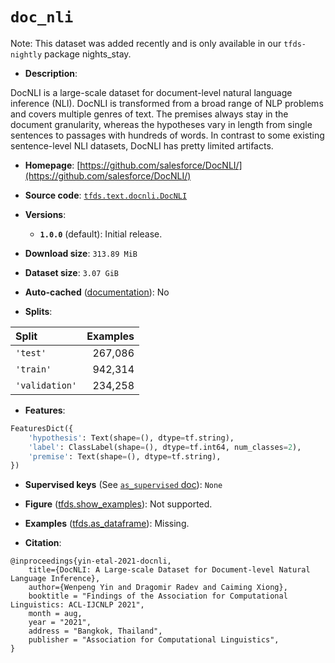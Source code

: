 <div itemscope itemtype="http://schema.org/Dataset">
  <div itemscope itemprop="includedInDataCatalog" itemtype="http://schema.org/DataCatalog">
    <meta itemprop="name" content="TensorFlow Datasets" />
  </div>
  <meta itemprop="name" content="doc_nli" />
  <meta itemprop="description" content="DocNLI is a large-scale dataset for document-level natural language inference&#10;(NLI). DocNLI is transformed from a broad range of NLP problems and covers&#10;multiple genres of text. The premises always stay in the document granularity,&#10;whereas the hypotheses vary in length from single sentences to passages with&#10;hundreds of words. In contrast to some existing sentence-level NLI datasets,&#10;DocNLI has pretty limited artifacts.&#10;&#10;To use this dataset:&#10;&#10;```python&#10;import tensorflow_datasets as tfds&#10;&#10;ds = tfds.load(&#x27;doc_nli&#x27;, split=&#x27;train&#x27;)&#10;for ex in ds.take(4):&#10;  print(ex)&#10;```&#10;&#10;See [the guide](https://www.tensorflow.org/datasets/overview) for more&#10;informations on [tensorflow_datasets](https://www.tensorflow.org/datasets).&#10;&#10;" />
  <meta itemprop="url" content="https://www.tensorflow.org/datasets/catalog/doc_nli" />
  <meta itemprop="sameAs" content="https://github.com/salesforce/DocNLI/" />
  <meta itemprop="citation" content="@inproceedings{yin-etal-2021-docnli,&#10;    title={DocNLI: A Large-scale Dataset for Document-level Natural Language Inference},&#10;    author={Wenpeng Yin and Dragomir Radev and Caiming Xiong},&#10;    booktitle = &quot;Findings of the Association for Computational Linguistics: ACL-IJCNLP 2021&quot;,&#10;    month = aug,&#10;    year = &quot;2021&quot;,&#10;    address = &quot;Bangkok, Thailand&quot;,&#10;    publisher = &quot;Association for Computational Linguistics&quot;,&#10;}" />
</div>

# `doc_nli`


Note: This dataset was added recently and is only available in our
`tfds-nightly` package
<span class="material-icons" title="Available only in the tfds-nightly package">nights_stay</span>.

*   **Description**:

DocNLI is a large-scale dataset for document-level natural language inference
(NLI). DocNLI is transformed from a broad range of NLP problems and covers
multiple genres of text. The premises always stay in the document granularity,
whereas the hypotheses vary in length from single sentences to passages with
hundreds of words. In contrast to some existing sentence-level NLI datasets,
DocNLI has pretty limited artifacts.

*   **Homepage**:
    [https://github.com/salesforce/DocNLI/](https://github.com/salesforce/DocNLI/)

*   **Source code**:
    [`tfds.text.docnli.DocNLI`](https://github.com/tensorflow/datasets/tree/master/tensorflow_datasets/text/docnli/docnli.py)

*   **Versions**:

    *   **`1.0.0`** (default): Initial release.

*   **Download size**: `313.89 MiB`

*   **Dataset size**: `3.07 GiB`

*   **Auto-cached**
    ([documentation](https://www.tensorflow.org/datasets/performances#auto-caching)):
    No

*   **Splits**:

Split          | Examples
:------------- | -------:
`'test'`       | 267,086
`'train'`      | 942,314
`'validation'` | 234,258

*   **Features**:

```python
FeaturesDict({
    'hypothesis': Text(shape=(), dtype=tf.string),
    'label': ClassLabel(shape=(), dtype=tf.int64, num_classes=2),
    'premise': Text(shape=(), dtype=tf.string),
})
```

*   **Supervised keys** (See
    [`as_supervised` doc](https://www.tensorflow.org/datasets/api_docs/python/tfds/load#args)):
    `None`

*   **Figure**
    ([tfds.show_examples](https://www.tensorflow.org/datasets/api_docs/python/tfds/visualization/show_examples)):
    Not supported.

*   **Examples**
    ([tfds.as_dataframe](https://www.tensorflow.org/datasets/api_docs/python/tfds/as_dataframe)):
    Missing.

*   **Citation**:

```
@inproceedings{yin-etal-2021-docnli,
    title={DocNLI: A Large-scale Dataset for Document-level Natural Language Inference},
    author={Wenpeng Yin and Dragomir Radev and Caiming Xiong},
    booktitle = "Findings of the Association for Computational Linguistics: ACL-IJCNLP 2021",
    month = aug,
    year = "2021",
    address = "Bangkok, Thailand",
    publisher = "Association for Computational Linguistics",
}
```
